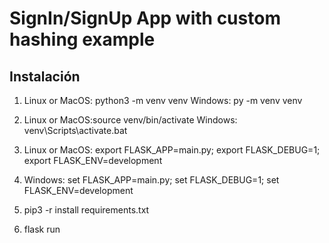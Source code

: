 # SignIn/SignUp App with custom hashing example

## Instalación

1. Linux or MacOS: python3 -m venv venv
   Windows: py -m venv venv 
   
2. Linux or MacOS:source venv/bin/activate
   Windows: venv\Scripts\activate.bat

3. Linux or MacOS: 
   export FLASK_APP=main.py;
   export FLASK_DEBUG=1;
   export FLASK_ENV=development
   
4. Windows:
   set FLASK_APP=main.py;
   set FLASK_DEBUG=1;
   set FLASK_ENV=development
   
5. pip3 -r install requirements.txt

6. flask run
